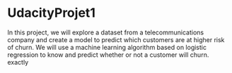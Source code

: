 # UdacityProjet1
In this project, we will explore a dataset from a telecommunications company and create a model to predict which customers are at higher risk of churn. We will use a machine learning algorithm based on logistic regression to know and predict whether or not a customer will churn. exactly
